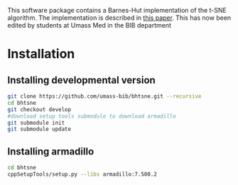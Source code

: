 
This software package contains a Barnes-Hut implementation of the t-SNE algorithm. The implementation is described in [this paper](http://lvdmaaten.github.io/publications/papers/JMLR_2014.pdf). This has now been edited by students at Umass Med in the BIB department


# Installation #


## Installing developmental version
```bash
git clone https://github.com/umass-bib/bhtsne.git --recursive
cd bhtsne 
git checkout develop
#download setup tools submodule to download armadillo
git submodule init
git submodule update
```

## Installing armadillo

```bash
cd bhtsne 
cppSetupTools/setup.py --libs armadillo:7.500.2

```